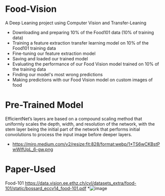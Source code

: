 # Food-Vision
A Deep Leaning project using Computer Vision and Transfer-Leaning
 * Downloading and preparing 10% of the Food101 data (10% of training data)
 * Training a feature extraction transfer learning model on 10% of the Food101 training data
 * Fine-tuning our feature extraction model
 * Saving and loaded our trained model
 * Evaluating the performance of our Food Vision model trained on 10% of the training data
 * Finding our model's most wrong predictions
 * Making predictions with our Food Vision model on custom images of food

# Pre-Trained Model
   EfficientNet’s layers are based on a compound scaling method that uniformly scales the depth, width, and resolution of 
   the network, with the stem layer being the initial part of the network that performs initial convolutions to process the 
   input image before deeper layers.
  * https://miro.medium.com/v2/resize:fit:828/format:webp/1*TS6wCKBstPwWIfUpL_6-gw.png
  



# Paper-Used
Food-101 https://data.vision.ee.ethz.ch/cvl/datasets_extra/food-101/static/bossard_eccv14_food-101.pdf
*![image](https://github.com/Swastik-Swarup-Dash/Food-Vision/assets/143310346/a0c24a97-9347-4f85-b4b4-2c610244dd1f)

 
